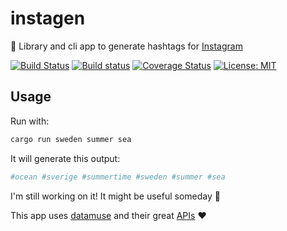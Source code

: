 # instagen

🦀 Library and cli app to generate hashtags for [Instagram](https://www.instagram.com/)

[![Build Status](https://travis-ci.org/Pomettini/instagen.svg?branch=master)](https://travis-ci.org/Pomettini/instagen)
[![Build status](https://ci.appveyor.com/api/projects/status/3ogbcgxfdecn3pk5?svg=true)](https://ci.appveyor.com/project/Pomettini/instagen)
[![Coverage Status](https://coveralls.io/repos/github/Pomettini/instagen/badge.svg)](https://coveralls.io/github/Pomettini/instagen)
[![License: MIT](https://img.shields.io/badge/License-MIT-yellow.svg)](https://opensource.org/licenses/MIT)

## Usage

Run with:

```bash
cargo run sweden summer sea
```

It will generate this output:

```bash
#ocean #sverige #summertime #sweden #summer #sea
```

I'm still working on it! It might be useful someday 🤞

This app uses [datamuse](https://www.datamuse.com) and their great [APIs](https://www.datamuse.com/api/) ❤️
